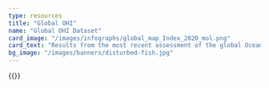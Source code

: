 ```yaml
---
type: resources
title: "Global OHI"
name: "Global OHI Dataset"
card_image: "/images/infographs/global_map_Index_2020_mol.png"
card_text: "Results from the most recent assessment of the global Ocean Health Index."
bg_image: "/images/banners/disturbed-fish.jpg"
---
```

{{<redirect path="../../../global-scores/data-download/">}}

